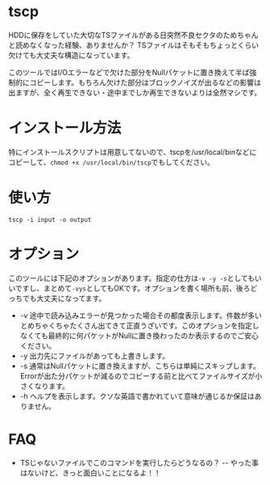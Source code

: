 # tscp
HDDに保存をしていた大切なTSファイルがある日突然不良セクタのためちゃんと読めなくなった経験、ありませんか？
TSファイルはそもそもちょっとくらい欠けても大丈夫な構造になっています。

このツールではI/Oエラーなどで欠けた部分をNullパケットに置き換えて半ば強制的にコピーします。もちろん欠けた部分はブロックノイズが出るなどの影響は出ますが、全く再生できない・途中までしか再生できないよりは全然マシです。

# インストール方法
特にインストールスクリプトは用意してないので、tscpを/usr/local/binなどにコピーして、`chmod +x /usr/local/bin/tscp`でもしてください。

# 使い方
`tscp -i input -o output`

# オプション
このツールには下記のオプションがあります。指定の仕方は`-v -y -s`としてもいいですし、まとめて`-vys`としてもOKです。オプションを書く場所も前、後ろどっちでも大丈夫になってます。
- -v 途中で読み込みエラーが見つかった場合その都度表示します。件数が多いとめちゃくちゃたくさん出てきて正直うざいです。このオプションを指定しなくても最終的に何パケットがNullに置き換わったのか表示するのでご安心ください。
- -y 出力先にファイルがあっても上書きします。
- -s 通常はNullパケットに置き換えますが、こちらは単純にスキップします。Errorが出た分パケットが減るのでコピーする前と比べてファイルサイズが小さくなります。
- -h ヘルプを表示します。クソな英語で書かれていて意味が通じるか保証はありません。

# FAQ
- TSじゃないファイルでこのコマンドを実行したらどうなるの？
-- やった事はないけど、きっと面白いことになるよ！！
